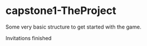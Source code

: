 # capstone1-TheProject

Some very basic structure to get started with the game.

Invitations finished